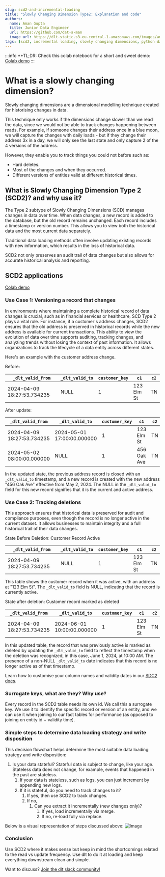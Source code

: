 ```yaml
---
slug: scd2-and-incremental-loading
title: "Slowly Changing Dimension Type2: Explanation and code"
authors:
  name: Aman Gupta
  title: Junior Data Engineer
  url: https://github.com/dat-a-man
  image_url: https://dlt-static.s3.eu-central-1.amazonaws.com/images/aman.png
tags: [scd2, incremental loading, slowly changing dimensions, python data pipelines]
---
```




:::info
**TL;DR: Check this colab notebook for a short and sweet demo:
[Colab demo](https://colab.research.google.com/drive/115cRdw1qvekZbXIQSXYkAZzLAqD9_x_I)
:::

# What is a slowly changing dimension?

Slowly changing dimensions are a dimensional modelling technique created for historising changes in data.

This technique only works if the dimensions change slower than we read the data, since we would not be able to track changes happening between reads.
For example, if someone changes their address once in a blue moon, we will capture the changes with daily loads - but if
they change their address 3x in a day, we will only see the last state and only capture 2 of the 4 versions of the address.

However, they enable you to track things you could not before such as:

- Hard deletes.
- Most of the changes and when they occurred.
- Different versions of entities valid at different historical times.

## What is Slowly Changing Dimension Type 2 (SCD2)? and why use it?

The Type 2 subtype of Slowly Changing Dimensions (SCD) manages changes in data over time.
When data changes, a new record is added to the database, but the old record remains unchanged.
Each record includes a timestamp or version number. This allows you to view both the historical
data and the most current data separately.

Traditional data loading methods often involve updating existing records with new information, which results in the loss of historical data.

SCD2 not only preserves an audit trail of data changes but also allows for accurate historical analysis and reporting.

## SCD2 applications

[Colab demo](https://colab.research.google.com/drive/115cRdw1qvekZbXIQSXYkAZzLAqD9_x_I)

### Use Case 1: Versioning a record that changes

In environments where maintaining a complete historical record of data changes is crucial,
such as in financial services or healthcare, SCD Type 2 plays a vital role. For instance, if a
customer's address changes, SCD2 ensures that the old address is preserved in historical
records while the new address is available for current transactions. This ability to view the
evolution of data over time supports auditing, tracking changes, and analyzing trends without losing
the context of past information. It allows organizations to track the lifecycle of a data
entity across different states.

Here's an example with the customer address change.

Before:

| `_dlt_valid_from`           | `_dlt_valid_to` | `customer_key` | `c1`        | `c2` |
|-----------------------------|-----------------|----------------|-------------|------|
| 2024-04-09 18:27:53.734235  | NULL            | 1              | 123 Elm St  | TN   |

After update:

| `_dlt_valid_from`           | `_dlt_valid_to`             | `customer_key` | `c1`        | `c2` |
|-----------------------------|-----------------------------|----------------|-------------|------|
| 2024-04-09 18:27:53.734235  | 2024-05-01 17:00:00.000000  | 1              | 123 Elm St  | TN   |
| 2024-05-02 08:00:00.000000  | NULL                        | 1              | 456 Oak Ave | TN   |

In the updated state, the previous address record is closed with an `_dlt_valid_to` timestamp, and a new record is created
with the new address "456 Oak Ave" effective from May 2, 2024. The NULL in the `_dlt_valid_to` field for this
new record signifies that it is the current and active address.

### Use Case 2: Tracking deletions

This approach ensures that historical data is preserved for audit and compliance purposes, even though the
record is no longer active in the current dataset. It allows businesses to maintain integrity and a full
historical trail of their data changes.

State Before Deletion: Customer Record Active

| `_dlt_valid_from`           | `_dlt_valid_to` | `customer_key` | `c1`        | `c2` |
|-----------------------------|-----------------|----------------|-------------|------|
| 2024-04-09 18:27:53.734235  | NULL            | 1              | 123 Elm St  | TN   |
This table shows the customer record when it was active, with an address at "123 Elm St". The `_dlt_valid_to` field is NULL, indicating that the record is currently active.

State after deletion: Customer record marked as deleted

| `_dlt_valid_from`           | `_dlt_valid_to`             | `customer_key` | `c1`        | `c2` |
|-----------------------------|-----------------------------|----------------|-------------|------|
| 2024-04-09 18:27:53.734235  | 2024-06-01 10:00:00.000000  | 1              | 123 Elm St  | TN   |

In this updated table, the record that was previously active is marked as deleted by updating the `_dlt_valid_to` field
to reflect the timestamp when the deletion was recognized, in this case, June 1, 2024, at 10:00 AM. The presence
of a non-NULL `_dlt_valid_to` date indicates that this record is no longer active as of that timestamp.


Learn how to customise your column names and validity dates in our [SDC2 docs](https://dlthub.com/docs/general-usage/incremental-loading#scd2-strategy).



### Surrogate keys, what are they? Why use?

Every record in the SCD2 table needs its own id. We call this a surrogate key. We use it to identify the specific
record or version of an entity, and we can use it when joining to our fact tables for performance (as opposed to joining on entity id + validity time).

### Simple steps to determine data loading strategy and write disposition

This decision flowchart helps determine the most suitable data loading strategy and write disposition:

1. Is your data stateful? Stateful data is subject to change, like your age. Stateless data does not change, for example, events that happened in the past are stateless.
    1. If your data is stateless, such as logs, you can just increment by appending new logs.
    2. If it is stateful, do you need to track changes to it?
        1. If yes, then use SCD2 to track changes.
        2. If no,
            1. Can you extract it incrementally (new changes only)?
                1. If yes, load incrementally via merge.
                2. If no, re-load fully via replace.

Below is a visual representation of steps discussed above:
![Image](https://storage.googleapis.com/dlt-blog-images/flowchart_for_scd2.png)

### **Conclusion**

Use SCD2 where it makes sense but keep in mind the shortcomings related to the read vs update frequency.
Use dlt to do it at loading and keep everything downstream clean and simple.

Want to discuss?
[Join the dlt slack community!](https://dlthub.com/community)